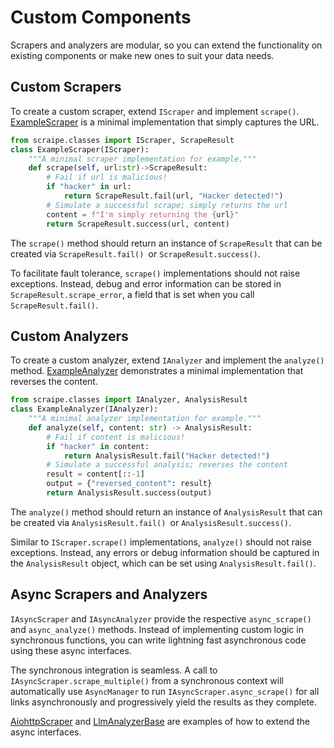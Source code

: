 # Custom Components

Scrapers and analyzers are modular, so you can extend the functionality on existing components or make new ones to suit your data needs.

## Custom Scrapers

To create a custom scraper, extend `IScraper` and implement `scrape()`. [ExampleScraper](https://github.com/SnpM/scraipe/blob/main/scraipe/defaults/examples.py) is a minimal implementation that simply captures the URL.

```python
from scraipe.classes import IScraper, ScrapeResult
class ExampleScraper(IScraper):
    """A minimal scraper implementation for example."""
    def scrape(self, url:str)->ScrapeResult:
        # Fail if url is malicious!
        if "hacker" in url:
            return ScrapeResult.fail(url, "Hacker detected!")
        # Simulate a successful scrape; simply returns the url
        content = f"I'm simply returning the {url}"
        return ScrapeResult.success(url, content)
```

The `scrape()` method should return an instance of `ScrapeResult` that can be created via `ScrapeResult.fail() `or `ScrapeResult.success()`.

To facilitate fault tolerance, `scrape()` implementations should not raise exceptions. Instead, debug and error information can be stored in `ScrapeResult.scrape_error`, a field that is set when you call `ScrapeResult.fail()`.

## Custom Analyzers

To create a custom analyzer, extend `IAnalyzer` and implement the `analyze()` method. [ExampleAnalyzer](https://github.com/SnpM/scraipe/blob/main/scraipe/defaults/examples.py) demonstrates a minimal implementation that reverses the content.

```python
from scraipe.classes import IAnalyzer, AnalysisResult
class ExampleAnalyzer(IAnalyzer):
    """A minimal analyzer implementation for example."""
    def analyze(self, content: str) -> AnalysisResult:
        # Fail if content is malicious!
        if "hacker" in content:
            return AnalysisResult.fail("Hacker detected!")
        # Simulate a successful analysis; reverses the content
        result = content[::-1]
        output = {"reversed_content": result}
        return AnalysisResult.success(output)
```

The `analyze()` method should return an instance of `AnalysisResult` that can be created via `AnalysisResult.fail() `or `AnalysisResult.success()`.

Similar to `IScraper.scrape()` implementations, `analyze()` should not raise exceptions. Instead, any errors or debug information should be captured in the `AnalysisResult` object, which can be set using `AnalysisResult.fail()`.

## Async Scrapers and Analyzers

`IAsyncScraper` and `IAsyncAnalyzer` provide the respective `async_scrape()` and `async_analyze()` methods. Instead of implementing custom logic in synchronous functions, you can write lightning fast asynchronous code using these async interfaces.

The synchronous integration is seamless. A call to `IAsyncScraper.scrape_multiple()` from a synchronous context will automatically use `AsyncManager` to run `IAsyncScraper.async_scrape()` for all links asynchronously and progressively yield the results as they complete.

[AiohttpScraper](https://github.com/SnpM/scraipe/blob/main/scraipe/extended/aiohttp_scraper.py) and [LlmAnalyzerBase](https://github.com/SnpM/scraipe/blob/main/scraipe/extended/llm_analyzers.py) are examples of how to extend the async interfaces.